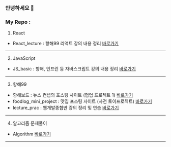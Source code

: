 ### 안녕하세요 👋

### My Repo : 
1. React
- React_lecture : 항해99 리액트 강의 내용 정리 [바로가기](https://github.com/vjiji/React_lecture)
---
2. JavaScript 
- JS_basic : 항해, 인프런 등 자바스크립트 강의 내용 정리 [바로가기](https://github.com/vjiji/JS_basic)
---
3. 항해99
- 항해보드 : 뉴스 컨셉의 포스팅 사이트 (협업 프로젝트 1) [바로가기](https://github.com/vjiji/front-hanghae-board)
- foodlog_mini_project : 맛집 포스팅 사이트 (사전 토이프로젝트) [바로가기](https://github.com/vjiji/foodlog_mini_project)
- lecture_prac : 웹개발종합반 강의 정리 및 연습 [바로가기](https://github.com/vjiji/lecture_prac)
---
4. 알고리즘 문제풀이
- Algorithm [바로가기](https://github.com/vjiji/Algorithm)
---

<!--
**vjiji/vjiji** is a ✨ _special_ ✨ repository because its `README.md` (this file) appears on your GitHub profile.

Here are some ideas to get you started:

- 🔭 I’m currently working on ...
- 🌱 I’m currently learning ...
- 👯 I’m looking to collaborate on ...
- 🤔 I’m looking for help with ...
- 💬 Ask me about ...
- 📫 How to reach me: ...
- 😄 Pronouns: ...
- ⚡ Fun fact: ...
-->
